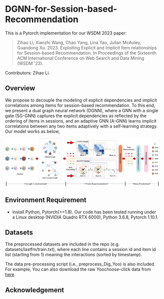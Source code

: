 # DGNN-for-Session-based-Recommendation

This is a Pytorch implementation for our WSDM 2023 paper:

> Zihao Li, Xianzhi Wang, Chao Yang, Lina Yao, Julian McAuley, Guandong Xu. 2023. Exploiting Explicit and Implicit Item relationships for Session-based Recommendation. In Proceedings of the Sixteenth ACM International Conference on Web Search and Data Mining (WSDM '23).

Contributors: Zihao Li.

## Overview

We propose to decouple the modeling of explicit dependencies and implicit correlations among items for session-based recommendation.
To this end, we present a dual graph neural network (DGNN), where a GNN with a single gate (SG-GNN) captures the explicit dependencies as reflected by the ordering of items in sessions, and an adaptive GNN (A-GNN) learns implicit correlations between any two items adaptively with a self-learning strategy. Our model works as below,

![framework](DGNNs.png)

## Environment Requirement

- Install Python, Pytorch(>=1.8). Our code has been tested running under a Linux desktop (NVIDIA Quadro RTX 6000), Python 3.6.8, Pytorch 1.10.1.  

## Datasets

The preprocessed datasets are included in the repo (e.g. datasets/lastfm/train.txt), where each line contains a session id and item id list (starting from 1) meaning the interactions (sorted by timestamp).

The data pre-processing script (i.e., preprocess_Dig_Yoo) is also included. For example, You can also download the raw Yoochoose-click data from [here](https://www.kaggle.com/datasets/chadgostopp/recsys-challenge-2015?select=yoochoose-clicks.dat).


## Acknowledgement







